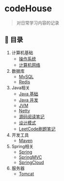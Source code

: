 # codeHouse
>
> 对日常学习内容的记录
>
## 💾 目录

1. 计算机基础
   - [操作系统](./docs/cs/os/README.md)
   - [计算机网络](./docs/cs/network/README.md)
2. 数据库
   - [MySQL](./docs//DataBase//MySQL.md)
   - [Redis](./docs/DataBase/Redis.md)
3. Java相关
   - [Java 基础](./docs/java/basic.md)
   - [Java 并发](./docs/java/JUC.md)
   - [JVM](./docs/java/JVM.md)
   - [Netty](./docs/java/Netty.md)
   - [源码阅读笔记](./docs/java/Java%E6%BA%90%E7%A0%81%E9%98%85%E8%AF%BB/README.md)
   - [设计模式](./docs/java/%E8%AE%BE%E8%AE%A1%E6%A8%A1%E5%BC%8F.md)
   - [LeetCode刷题笔记](./docs/java/leetcode.md)
4. 开发工具
   - [Maven](./docs/java/maven.md)
5. Spring相关
   - [Spring](./docs/spring/spring.md)
   - [SpringMVC](./docs/spring/springMVC.md)
   - [SpringCloud](./docs/springcloud/springcloud.md)
6. 服务器
   - [Tomcat](./docs/webServer/Tomcat.md)
